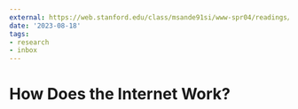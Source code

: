 ```yaml
---
external: https://web.stanford.edu/class/msande91si/www-spr04/readings/week1/InternetWhitepaper.htm
date: '2023-08-18'
tags:
- research
- inbox
---
```


# How Does the Internet Work?
